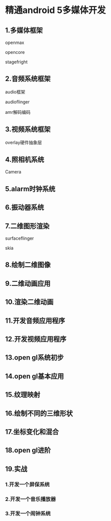 # 精通android 5多媒体开发

## 1.多媒体框架

openmax

opencore

stagefright

## 2.音频系统框架

audio框架

audioflinger

amr解码编码

## 3.视频系统框架

overlay硬件抽象层

## 4.照相机系统

Camera

## 5.alarm时钟系统

## 6.振动器系统

## 7.二维图形渲染

surfaceflinger

skia

## 8.绘制二维图像

## 9.二维动画应用

## 10.渲染二维动画

## 11.开发音频应用程序

## 12.开发视频应用程序

## 13.open gl系统初步

## 14.open gl基本应用

## 15.纹理映射

## 16.绘制不同的三维形状

## 17.坐标变化和混合

## 18.open gl进阶

## 19.实战

### 1.开发一个屏保系统

### 2.开发一个音乐播放器

### 3.开发一个闹钟系统
